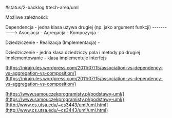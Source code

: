 #status/2-backlog
#tech-area/uml

Możliwe zależności:

Dependencja - jedna klasa używa drugiej	(np. jako argument funkcji)		---------->
Asocjacja - 
Agregacja - 
Kompozycja - 

Dziedziczenie - 
Realizacja (Implementacja) - 




Dziedziczenie - jedna klasa dziedziczy pola i metody po drugiej Implementowanie - klasa implementuje interfejs

[](https://nirajrules.wordpress.com/2011/07/15/association-vs-dependency-vs-aggregation-vs-composition/)[https://nirajrules.wordpress.com/2011/07/15/association-vs-dependency-vs-aggregation-vs-composition/](https://nirajrules.wordpress.com/2011/07/15/association-vs-dependency-vs-aggregation-vs-composition/)

[https://www.samouczekprogramisty.pl/podstawy-uml/](https://www.samouczekprogramisty.pl/podstawy-uml/)
[http://www.cs.utsa.edu/~cs3443/uml/uml.html](http://www.cs.utsa.edu/~cs3443/uml/uml.html)

